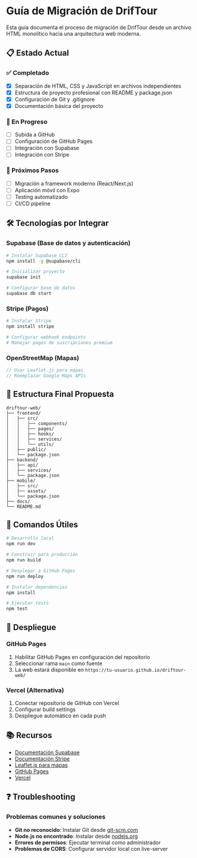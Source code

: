 # Guía de Migración de DrifTour

Esta guía documenta el proceso de migración de DrifTour desde un archivo HTML monolítico hacia una arquitectura web moderna.

## 📋 Estado Actual

### ✅ Completado
- [x] Separación de HTML, CSS y JavaScript en archivos independientes
- [x] Estructura de proyecto profesional con README y package.json
- [x] Configuración de Git y .gitignore
- [x] Documentación básica del proyecto

### 🔄 En Progreso
- [ ] Subida a GitHub
- [ ] Configuración de GitHub Pages
- [ ] Integración con Supabase
- [ ] Integración con Stripe

### 📅 Próximos Pasos
- [ ] Migración a framework moderno (React/Next.js)
- [ ] Aplicación móvil con Expo
- [ ] Testing automatizado
- [ ] CI/CD pipeline

## 🛠️ Tecnologías por Integrar

### Supabase (Base de datos y autenticación)
```bash
# Instalar Supabase CLI
npm install -g @supabase/cli

# Inicializar proyecto
supabase init

# Configurar base de datos
supabase db start
```

### Stripe (Pagos)
```bash
# Instalar Stripe
npm install stripe

# Configurar webhook endpoints
# Manejar pagos de suscripciones premium
```

### OpenStreetMap (Mapas)
```javascript
// Usar Leaflet.js para mapas
// Reemplazar Google Maps APIs
```

## 📁 Estructura Final Propuesta

```
driftour-web/
├── frontend/
│   ├── src/
│   │   ├── components/
│   │   ├── pages/
│   │   ├── hooks/
│   │   ├── services/
│   │   └── utils/
│   ├── public/
│   └── package.json
├── backend/
│   ├── api/
│   ├── services/
│   └── package.json
├── mobile/
│   ├── src/
│   ├── assets/
│   └── package.json
├── docs/
└── README.md
```

## 🔧 Comandos Útiles

```bash
# Desarrollo local
npm run dev

# Construir para producción
npm run build

# Desplegar a GitHub Pages
npm run deploy

# Instalar dependencias
npm install

# Ejecutar tests
npm test
```

## 🚀 Despliegue

### GitHub Pages
1. Habilitar GitHub Pages en configuración del repositorio
2. Seleccionar rama `main` como fuente
3. La web estará disponible en `https://tu-usuario.github.io/driftour-web/`

### Vercel (Alternativa)
1. Conectar repositorio de GitHub con Vercel
2. Configurar build settings
3. Despliegue automático en cada push

## 📚 Recursos

- [Documentación Supabase](https://supabase.com/docs)
- [Documentación Stripe](https://stripe.com/docs)
- [Leaflet.js para mapas](https://leafletjs.com/)
- [GitHub Pages](https://pages.github.com/)
- [Vercel](https://vercel.com/)

## ❓ Troubleshooting

### Problemas comunes y soluciones
- **Git no reconocido**: Instalar Git desde [git-scm.com](https://git-scm.com/)
- **Node.js no encontrado**: Instalar desde [nodejs.org](https://nodejs.org/)
- **Errores de permisos**: Ejecutar terminal como administrador
- **Problemas de CORS**: Configurar servidor local con live-server

